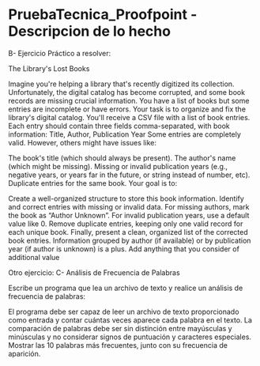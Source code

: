 # PruebaTecnica_Proofpoint - Descripcion de lo hecho 

B- Ejercicio Práctico a resolver:

The Library's Lost Books

Imagine you're helping a library that's recently digitized its collection.
Unfortunately, the digital catalog has become corrupted, and some book records are missing crucial information.
You have a list of books but some entries are incomplete or have errors.
Your task is to organize and fix the library's digital catalog.
You'll receive a CSV file with a list of book entries.
Each entry should contain three fields comma-separated, with book information: Title, Author, Publication Year
Some entries are completely valid. However, others might have issues like:

The book's title (which should always be present).
The author's name (which might be missing).
Missing or invalid publication years (e.g., negative years, or years far in the future, or string instead of number, etc).
Duplicate entries for the same book.
Your goal is to:

Create a well-organized structure to store this book information.
Identify and correct entries with missing or invalid data.
For missing authors, mark the book as “Author Unknown”.
For invalid publication years, use a default value like 0.
Remove duplicate entries, keeping only one valid record for each unique book.
Finally, present a clean, organized list of the corrected book entries.
Information grouped by author (if available) or by publication year (if author is unknown) is a plus.
Add anything that you consider of additional value
 
Otro ejercicio:
C- Análisis de Frecuencia de Palabras

Escribe un programa que lea un archivo de texto y realice un análisis de frecuencia de palabras:

El programa debe ser capaz de leer un archivo de texto proporcionado como entrada y contar cuántas veces aparece cada palabra en el texto.
La comparación de palabras debe ser sin distinción entre mayúsculas y minúsculas y no considerar signos de puntuación y caracteres especiales.
Mostrar las 10 palabras más frecuentes, junto con su frecuencia de aparición.
 

